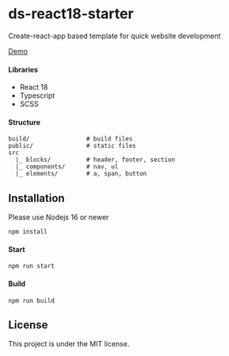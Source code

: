 # ds-react18-starter

Create-react-app based template for quick website development

[Demo](https://shkredovdmitriy.github.io/ds-react18-starter/)

#### Libraries

- React 18
- Typescript
- SCSS

#### Structure

```
build/                # build files
public/               # static files
src
  |_ blocks/          # header, footer, section
  |_ components/      # nav, ul
  |_ elements/        # a, span, button
```

## Installation
Please use Nodejs 16 or newer

```
npm install
```

#### Start

```
npm run start
```

#### Build

```
npm run build
```

## License

This project is under the MIT license.